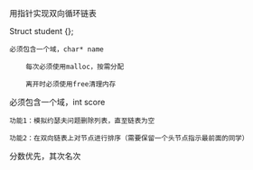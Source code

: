 用指针实现双向循环链表

Struct student {};

	必须包含一个域，char* name

		每次必须使用malloc，按需分配

		离开时必须使用free清理内存

必须包含一个域，int score

	功能1：模拟约瑟夫问题删除列表，直至链表为空

	功能2：在双向链表上对节点进行排序（需要保留一个头节点指示最前面的同学）

分数优先，其次名次

